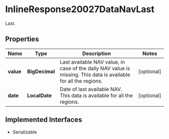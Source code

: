 

# InlineResponse20027DataNavLast

Last.

## Properties

Name | Type | Description | Notes
------------ | ------------- | ------------- | -------------
**value** | **BigDecimal** | Last available NAV value, in case of the daily NAV value is missing. This data is available for all the regions. |  [optional]
**date** | **LocalDate** | Date of last available NAV. This data is available for all the regions. |  [optional]


## Implemented Interfaces

* Serializable


